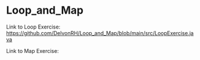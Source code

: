 # Loop_and_Map

Link to Loop Exercise: https://github.com/DelvonRH/Loop_and_Map/blob/main/src/LoopExercise.java

Link to Map Exercise: 
